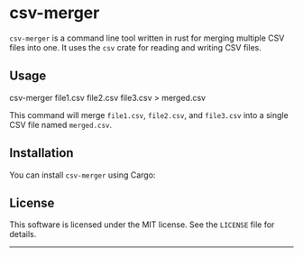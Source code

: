 # csv-merger

`csv-merger` is a command line tool written in rust for merging multiple CSV files into one. It uses the `csv` crate for reading and writing CSV files.

## Usage

csv-merger file1.csv file2.csv file3.csv > merged.csv

This command will merge `file1.csv`, `file2.csv`, and `file3.csv` into a single CSV file named `merged.csv`.

## Installation

You can install `csv-merger` using Cargo:

## License

This software is licensed under the MIT license. See the `LICENSE` file for details.

---
